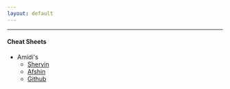```yaml
---
layout: default
---
```

* * *
#### Cheat Sheets
- Amidi's
    - [Shervin](https://stanford.edu/~shervine/)
    - [Afshin](https://www.mit.edu/~amidi/)
    - [Github](https://github.com/afshinea/stanford-cs-229-machine-learning) 


